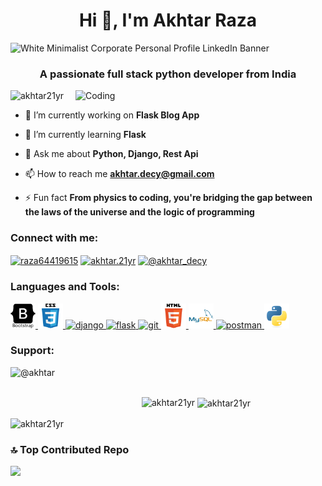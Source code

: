 <h1 align="center">Hi 👋, I'm Akhtar Raza</h1>

![White Minimalist Corporate Personal Profile LinkedIn Banner](https://user-images.githubusercontent.com/90236635/232446433-d5540fa2-fe28-4bb8-b929-cdb51fe61336.gif)


<h3 align="center">A passionate full stack python developer from India</h3>

<img align="right" alt="Coding" width="400" src="https://media.tenor.com/rePDfDWO3XoAAAAd/hacking.gif">

<p align="left"> <img src="https://komarev.com/ghpvc/?username=akhtar21yr&label=Profile%20views&color=0e75b6&style=flat" alt="akhtar21yr" /> </p>

- 🔭 I’m currently working on **Flask Blog App**

- 🌱 I’m currently learning **Flask**

- 💬 Ask me about **Python, Django, Rest Api**

- 📫 How to reach me **akhtar.decy@gmail.com**

- ⚡ Fun fact **From physics to coding, you're bridging the gap between the laws of the universe and the logic of programming**

<h3 align="left">Connect with me:</h3>
<p align="left">
<a href="https://twitter.com/raza64419615" target="blank"><img align="center" src="https://raw.githubusercontent.com/rahuldkjain/github-profile-readme-generator/master/src/images/icons/Social/twitter.svg" alt="raza64419615" height="30" width="40" /></a>
<a href="https://instagram.com/akhtar.21yr" target="blank"><img align="center" src="https://raw.githubusercontent.com/rahuldkjain/github-profile-readme-generator/master/src/images/icons/Social/instagram.svg" alt="akhtar.21yr" height="30" width="40" /></a>
<a href="https://www.hackerrank.com/@akhtar_decy" target="blank"><img align="center" src="https://raw.githubusercontent.com/rahuldkjain/github-profile-readme-generator/master/src/images/icons/Social/hackerrank.svg" alt="@akhtar_decy" height="30" width="40" /></a>
</p>

<h3 align="left">Languages and Tools:</h3>
<p align="left"> <a href="https://getbootstrap.com" target="_blank" rel="noreferrer"> <img src="https://raw.githubusercontent.com/devicons/devicon/master/icons/bootstrap/bootstrap-plain-wordmark.svg" alt="bootstrap" width="40" height="40"/> </a> <a href="https://www.w3schools.com/css/" target="_blank" rel="noreferrer"> <img src="https://raw.githubusercontent.com/devicons/devicon/master/icons/css3/css3-original-wordmark.svg" alt="css3" width="40" height="40"/> </a> <a href="https://www.djangoproject.com/" target="_blank" rel="noreferrer"> <img src="https://cdn.worldvectorlogo.com/logos/django.svg" alt="django" width="40" height="40"/> </a> <a href="https://flask.palletsprojects.com/" target="_blank" rel="noreferrer"> <img src="https://www.vectorlogo.zone/logos/pocoo_flask/pocoo_flask-icon.svg" alt="flask" width="40" height="40"/> </a> <a href="https://git-scm.com/" target="_blank" rel="noreferrer"> <img src="https://www.vectorlogo.zone/logos/git-scm/git-scm-icon.svg" alt="git" width="40" height="40"/> </a> <a href="https://www.w3.org/html/" target="_blank" rel="noreferrer"> <img src="https://raw.githubusercontent.com/devicons/devicon/master/icons/html5/html5-original-wordmark.svg" alt="html5" width="40" height="40"/> </a> <a href="https://www.mysql.com/" target="_blank" rel="noreferrer"> <img src="https://raw.githubusercontent.com/devicons/devicon/master/icons/mysql/mysql-original-wordmark.svg" alt="mysql" width="40" height="40"/> </a> <a href="https://postman.com" target="_blank" rel="noreferrer"> <img src="https://www.vectorlogo.zone/logos/getpostman/getpostman-icon.svg" alt="postman" width="40" height="40"/> </a> <a href="https://www.python.org" target="_blank" rel="noreferrer"> <img src="https://raw.githubusercontent.com/devicons/devicon/master/icons/python/python-original.svg" alt="python" width="40" height="40"/> </a> </p>

<h3 align="left">Support:</h3>
<p><a href="https://www.buymeacoffee.com/@akhtar"> <img align="left" src="https://cdn.buymeacoffee.com/buttons/v2/default-yellow.png" height="50" width="210" alt="@akhtar" /></a></p><br><br>

<p><img align="left" src="https://github-readme-stats.vercel.app/api/top-langs?username=akhtar21yr&show_icons=true&locale=en&layout=compact" alt="akhtar21yr" /></p>

<p>&nbsp;<img align="center" src="https://github-readme-stats.vercel.app/api?username=akhtar21yr&show_icons=true&locale=en" alt="akhtar21yr" /></p>

<p><img align="center" src="https://github-readme-streak-stats.herokuapp.com/?user=akhtar21yr&" alt="akhtar21yr" /></p>

### 🔝 Top Contributed Repo
![](https://github-contributor-stats.vercel.app/api?username=akhtar21yr&limit=5&theme=flat&combine_all_yearly_contributions=true)

